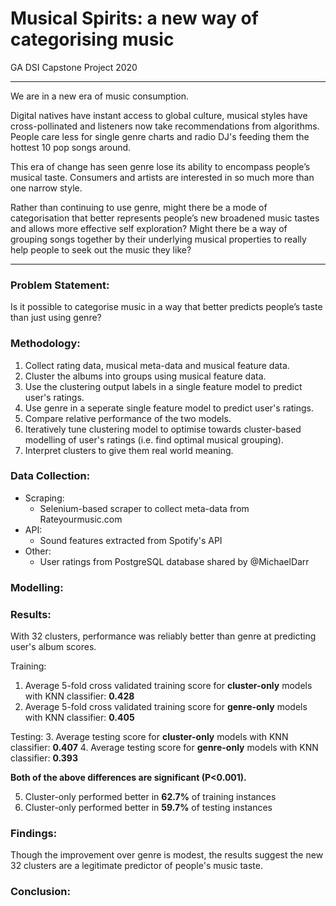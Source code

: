 # Musical Spirits: a new way of categorising music
GA DSI Capstone Project 2020

---

We are in a new era of music consumption.

Digital natives have instant access to global culture, musical styles have cross-pollinated and listeners now take recommendations from algorithms. People care less for single genre charts and radio DJ's feeding them the hottest 10 pop songs around.

This era of change has seen genre lose its ability to encompass people’s musical taste. Consumers and artists are interested in so much more than one narrow style. 

Rather than continuing to use genre, might there be a mode of categorisation that better represents people’s new broadened music tastes and allows more effective self exploration? Might there be a way of grouping songs together by their underlying musical properties to really help people to seek out the music they like?

---

### Problem Statement:

Is it possible to categorise music in a way that better predicts people’s taste than just using genre?

### Methodology:

1. Collect rating data, musical meta-data and musical feature data.
2. Cluster the albums into groups using musical feature data.
3. Use the clustering output labels in a single feature model to predict user's ratings.
4. Use genre in a seperate single feature model to predict user's ratings.
5. Compare relative performance of the two models.
6. Iteratively tune clustering model to optimise towards cluster-based modelling of user's ratings (i.e. find optimal musical grouping).
7. Interpret clusters to give them real world meaning.

### Data Collection:

* Scraping:
  * Selenium-based scraper to collect meta-data from Rateyourmusic.com
* API:
  * Sound features extracted from Spotify's API
* Other:
  * User ratings from PostgreSQL database shared by @MichaelDarr 

### Modelling:



### Results:

With 32 clusters, performance was reliably better than genre at predicting user's album scores.

Training:
1. Average 5-fold cross validated training score for **cluster-only** models with KNN classifier: **0.428**
2. Average 5-fold cross validated training score for **genre-only** models with KNN classifier: **0.405**

Testing:
3. Average testing score for **cluster-only** models with KNN classifier: **0.407**
4. Average testing score for **genre-only** models with KNN classifier: **0.393**

**Both of the above differences are significant (P<0.001).**

5. Cluster-only performed better in **62.7%** of training instances
6. Cluster-only performed better in **59.7%** of testing instances

### Findings:

Though the improvement over genre is modest, the results suggest the new 32 clusters are a legitimate predictor of people's music taste. 

### Conclusion:

